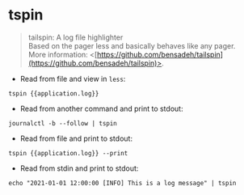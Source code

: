 # tspin

> tailspin: A log file highlighter  
> Based on the pager less and basically behaves like any pager.  
> More information: <[https://github.com/bensadeh/tailspin](https://github.com/bensadeh/tailspin)>.

- Read from file and view in `less`:

`tspin {{application.log}}`

- Read from another command and print to stdout:

`journalctl -b --follow | tspin`

- Read from file and print to stdout:

`tspin {{application.log}} --print`

- Read from stdin and print to stdout:

`echo "2021-01-01 12:00:00 [INFO] This is a log message" | tspin `



